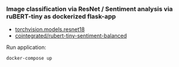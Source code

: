 ### Image classification via ResNet / Sentiment analysis via ruBERT-tiny as dockerized flask-app 

 * [torchvision.models.resnet18](https://pytorch.org/vision/stable/generated/torchvision.models.resnet18.html)
 * [cointegrated/rubert-tiny-sentiment-balanced](cointegrated/rubert-tiny-sentiment-balanced)

Run application: 

`docker-compose up`
